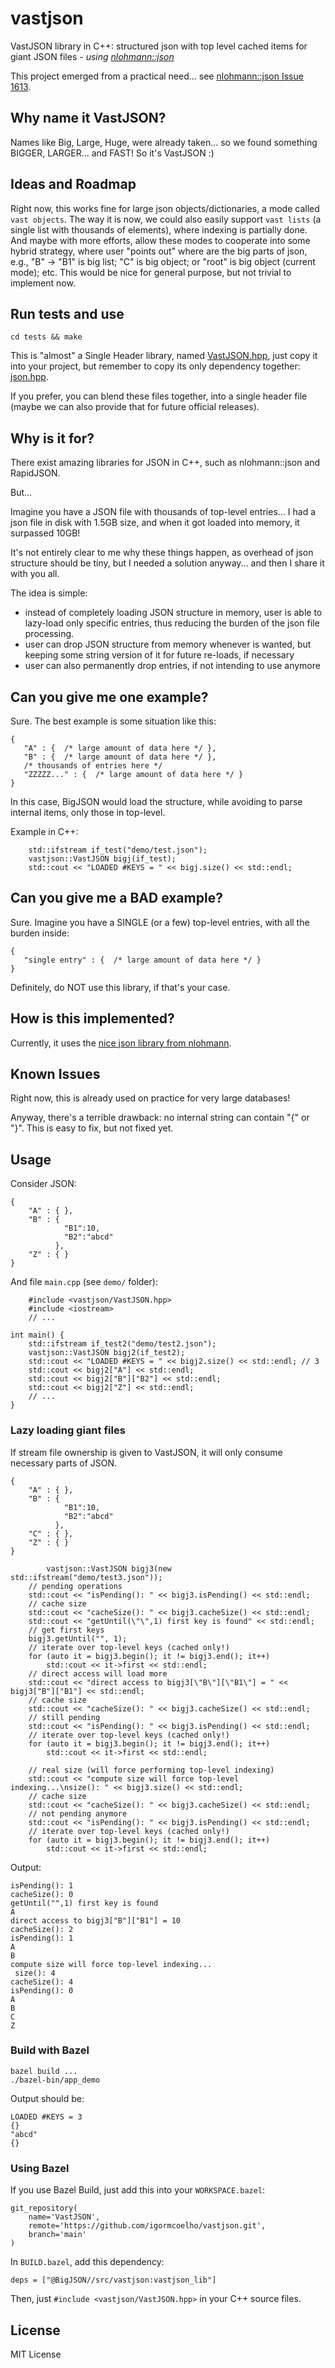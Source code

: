 # vastjson
VastJSON library in C++: structured json with top level cached items for giant JSON files - *using [nlohmann::json](https://www.github.com/nlohmann/json)*

This project emerged from a practical need... see [nlohmann::json Issue 1613](https://github.com/nlohmann/json/issues/1613#issuecomment-816945763).

## Why name it VastJSON?

Names like Big, Large, Huge, were already taken... so we found something BIGGER, LARGER... and FAST! So it's VastJSON :)

## Ideas and Roadmap

Right now, this works fine for large json objects/dictionaries, a mode called `vast objects`.
The way it is now, we could also easily support `vast lists` (a single list with thousands of elements), where indexing is partially done.
And maybe with more efforts, allow these modes to cooperate into some hybrid strategy, where user "points out" where are the
big parts of json, e.g., "B" -> "B1" is big list; "C" is big object; or "root" is big object (current mode); etc. 
This would be nice for general purpose, but not trivial to implement now.


## Run tests and use

```
cd tests && make
```

This is "almost" a Single Header library, named [VastJSON.hpp](./src/vastjson/VastJSON.hpp), just copy it into your project, but remember to copy its only dependency together: [json.hpp](./libs/nlohmann/json.hpp).

If you prefer, you can blend these files together, into a single header file (maybe we can also provide that for future official releases).


## Why is it for?

There exist amazing libraries for JSON in C++, such as nlohmann::json and RapidJSON.

But...

Imagine you have a JSON file with thousands of top-level entries... 
I had a json file in disk with 1.5GB size, and when it got loaded into memory, it surpassed 10GB!

It's not entirely clear to me why these things happen, as overhead of json structure should be tiny, but I needed a solution anyway... and then I share it with you all.

The idea is simple: 

- instead of completely loading JSON structure in memory, user is able to lazy-load only specific entries, thus reducing the burden of the json file processing.
- user can drop JSON structure from memory whenever is wanted, but keeping some string version of it for future re-loads, if necessary
- user can also permanently drop entries, if not intending to use anymore

## Can you give me one example?

Sure. The best example is some situation like this:

```{json}
{
   "A" : {  /* large amount of data here */ },
   "B" : {  /* large amount of data here */ },
   /* thousands of entries here */
   "ZZZZZ..." : {  /* large amount of data here */ }
}
```

In this case, BigJSON would load the structure, while avoiding to parse internal items, only those in top-level.

Example in C++:

```{cpp}
    std::ifstream if_test("demo/test.json");
    vastjson::VastJSON bigj(if_test);
    std::cout << "LOADED #KEYS = " << bigj.size() << std::endl;
```

## Can you give me a BAD example?

Sure.
Imagine you have a SINGLE (or a few) top-level entries, with all the burden inside:

```{json}
{
   "single entry" : {  /* large amount of data here */ }
}
```

Definitely, do NOT use this library, if that's your case.

## How is this implemented?

Currently, it uses the [nice json library from nlohmann](https://github.com/nlohmann/json).

## Known Issues

Right now, this is already used on practice for very large databases!

Anyway, there's a terrible drawback: no internal string can contain "{" or "}". This is easy to fix, but not fixed yet. 

## Usage

Consider JSON:

```{.json}
{
    "A" : { },
    "B" : { 
            "B1":10,
            "B2":"abcd" 
          },
    "Z" : { }
}
```

And file `main.cpp` (see `demo/` folder):

```{.cpp}
    #include <vastjson/VastJSON.hpp>
    #include <iostream>
    // ...

int main() {
    std::ifstream if_test2("demo/test2.json");
    vastjson::VastJSON bigj2(if_test2);
    std::cout << "LOADED #KEYS = " << bigj2.size() << std::endl; // 3
    std::cout << bigj2["A"] << std::endl;
    std::cout << bigj2["B"]["B2"] << std::endl;
    std::cout << bigj2["Z"] << std::endl;
    // ...
}
```

### Lazy loading giant files

If stream file ownership is given to VastJSON, it will only consume necessary parts of JSON.

``` 
{
    "A" : { },
    "B" : { 
            "B1":10,
            "B2":"abcd" 
          },
    "C" : { },
    "Z" : { }
}
```


```
        vastjson::VastJSON bigj3(new std::ifstream("demo/test3.json"));
    // pending operations
    std::cout << "isPending(): " << bigj3.isPending() << std::endl;
    // cache size
    std::cout << "cacheSize(): " << bigj3.cacheSize() << std::endl;
    std::cout << "getUntil(\"\",1) first key is found" << std::endl;
    // get first keys
    bigj3.getUntil("", 1);
    // iterate over top-level keys (cached only!)
    for (auto it = bigj3.begin(); it != bigj3.end(); it++)
        std::cout << it->first << std::endl;
    // direct access will load more
    std::cout << "direct access to bigj3[\"B\"][\"B1\"] = " << bigj3["B"]["B1"] << std::endl;
    // cache size
    std::cout << "cacheSize(): " << bigj3.cacheSize() << std::endl;    
    // still pending
    std::cout << "isPending(): " << bigj3.isPending() << std::endl;
    // iterate over top-level keys (cached only!)
    for (auto it = bigj3.begin(); it != bigj3.end(); it++)
        std::cout << it->first << std::endl;

    // real size (will force performing top-level indexing)
    std::cout << "compute size will force top-level indexing...\nsize(): " << bigj3.size() << std::endl;
    // cache size
    std::cout << "cacheSize(): " << bigj3.cacheSize() << std::endl;    
    // not pending anymore
    std::cout << "isPending(): " << bigj3.isPending() << std::endl;
    // iterate over top-level keys (cached only!)
    for (auto it = bigj3.begin(); it != bigj3.end(); it++)
        std::cout << it->first << std::endl;
```

Output:

```
isPending(): 1
cacheSize(): 0
getUntil("",1) first key is found
A
direct access to bigj3["B"]["B1"] = 10
cacheSize(): 2
isPending(): 1
A
B
compute size will force top-level indexing...
 size(): 4
cacheSize(): 4
isPending(): 0
A
B
C
Z
```

### Build with Bazel

```
bazel build ...
./bazel-bin/app_demo
```

Output should be:
```
LOADED #KEYS = 3
{}
"abcd"
{}
```

### Using Bazel
If you use Bazel Build, just add this into your `WORKSPACE.bazel`:

```
git_repository(
    name='VastJSON',
    remote='https://github.com/igormcoelho/vastjson.git',
    branch='main'
)
```

In `BUILD.bazel`, add this dependency:
```
deps = ["@BigJSON//src/vastjson:vastjson_lib"]
```

Then, just `#include <vastjson/VastJSON.hpp>` in your C++ source files.

## License

MIT License
